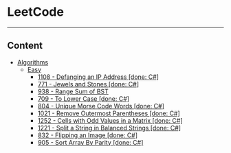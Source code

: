 # LeetCode

----

## Content

- [Algorithms](Algorithms)
  - [Easy](Easy)
    - [1108 - Defanging an IP Address [done: C#]](Algorithms/Easy/1108)
    - [771 - Jewels and Stones [done: C#]](Algorithms/Easy/771)
    - [938 - Range Sum of BST](Algorithms/Easy/938)
    - [709 - To Lower Case [done: C#]](Algorithms/Easy/709)
    - [804 - Unique Morse Code Words [done: C#]](Algorithms/Easy/804)
    - [1021 - Remove Outermost Parentheses [done: C#]](Algorithms/Easy/1021)
    - [1252 - Cells with Odd Values in a Matrix [done: C#]](Algorithms/Easy/1252)
    - [1221 - Split a String in Balanced Strings [done: C#]](Algorithms/Easy/1221)
    - [832 - Flipping an Image [done: C#]](Algorithms/Easy/832)
    - [905 - Sort Array By Parity [done: C#]](Algorithms/Easy/905)

